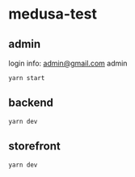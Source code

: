 # medusa-test

## admin
login info: admin@gmail.com admin
```
yarn start
```
## backend
```
yarn dev
```
## storefront
```
yarn dev
```
